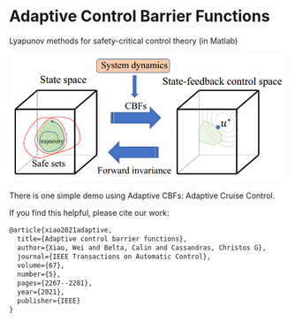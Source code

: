 # Adaptive Control Barrier Functions

Lyapunov methods for safety-critical control theory (in Matlab)

![pipeline](ACC/CBF.png) 


There is one simple demo using Adaptive CBFs: Adaptive Cruise Control.



If you find this helpful, please cite our work:
```
@article{xiao2021adaptive,
  title={Adaptive control barrier functions},
  author={Xiao, Wei and Belta, Calin and Cassandras, Christos G},
  journal={IEEE Transactions on Automatic Control},
  volume={67},
  number={5},
  pages={2267--2281},
  year={2021},
  publisher={IEEE}
}
```